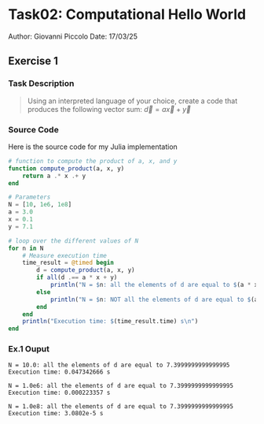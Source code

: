 # Task02: Computational Hello World
Author: Giovanni Piccolo
Date: 17/03/25

## Exercise 1
### Task Description
> Using an interpreted language of your choice, create a code that produces the following vector sum: $\vec{d} = a\vec{x}+\vec{y}$

### Source Code
Here is the source code for my Julia implementation

```julia
# function to compute the product of a, x, and y
function compute_product(a, x, y)
    return a .* x .+ y
end

# Parameters
N = [10, 1e6, 1e8]
a = 3.0
x = 0.1
y = 7.1

# loop over the different values of N
for n in N
    # Measure execution time
    time_result = @timed begin
        d = compute_product(a, x, y)
        if all(d .== a * x + y)
            println("N = $n: all the elements of d are equal to $(a * x + y)")
        else
            println("N = $n: NOT all the elements of d are equal to $(a * x + y)")
        end
    end
    println("Execution time: $(time_result.time) s\n")
end


```

### Ex.1 Ouput

```
N = 10.0: all the elements of d are equal to 7.3999999999999995
Execution time: 0.047342666 s

N = 1.0e6: all the elements of d are equal to 7.3999999999999995
Execution time: 0.000223357 s

N = 1.0e8: all the elements of d are equal to 7.3999999999999995
Execution time: 3.0802e-5 s

```